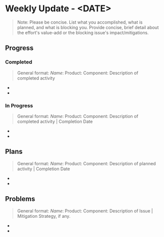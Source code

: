 # Weekly Update - \<DATE>

> Note: Please be concise. List what you accomplished, what is planned, and what is blocking you. Provide concise, brief detail about the effort's value-add or the blocking issue's impact/mitigations.


## Progress

### Completed
> General format: *Name*: Product: Component: Description of completed activity
* 
*

### In Progress
> General format: *Name*: Product: Component: Description of completed activity | Completion Date
* 
*


## Plans
> General format: *Name*: Product: Component: Description of planned activity | Completion Date
* 
* 


## Problems

> General format: *Name*: Product: Component: Description of Issue | Mitigation Strategy, if any.
*
*
  
 